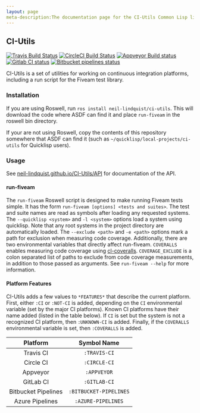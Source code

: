 ```yaml
---
layout: page
meta-description:The documentation page for the CI-Utils Common Lisp library.
---
```


## CI-Utils

[![Travis Build Status](https://img.shields.io/travis/neil-lindquist/ci-utils.svg?logo=Travis)](https://travis-ci.org/neil-lindquist/CI-Utils)
[![CircleCI Build Status](https://img.shields.io/circleci/build/github/neil-lindquist/CI-Utils.svg?logo=CircleCI)](https://circleci.com/gh/neil-lindquist/CI-Utils)
[![Appveyor Build status](https://ci.appveyor.com/api/projects/status/mm1swvm28hpp2oc5/branch/master?svg=true)](https://ci.appveyor.com/project/neil-lindquist/ci-utils/branch/master)
[![Gitlab CI status](https://img.shields.io/gitlab/pipeline/neil-lindquist/CI-Utils.svg?logo=Gitlab)](https://gitlab.com/neil-lindquist/CI-Utils/pipelines)
[![Bitbucket pipelines status](https://img.shields.io/bitbucket/pipelines/nlindqu1/ci-utils?logo=bitbucket)](https://bitbucket.org/nlindqu1/ci-utils/addon/pipelines/home#!/)

CI-Utils is a set of utilities for working on continuous integration platforms, including a run script for the Fiveam test library.

### Installation
If you are using Roswell, run `ros install neil-lindquist/ci-utils`.
This will download the code where ASDF can find it and place `run-fiveam` in the roswell bin directory.

If your are not using Roswell, copy the contents of this repository somewhere that ASDF can find it (such as `~/quicklisp/local-projects/ci-utils` for Quicklisp users).

### Usage

See [neil-lindquist.github.io/CI-Utils/API](https://neil-lindquist.github.io/CI-Utils/API) for documentation of the API.

#### run-fiveam

The `run-fiveam` Roswell script is designed to make running Fiveam tests simple.
It has the form `run-fiveam [options] <tests and suites>`.
The test and suite names are read as symbols after loading any requested systems.
The `--quicklisp <system>` and `-l <system>` options load a system using quicklisp.
Note that any root systems in the project directory are automatically loaded.
The `--exclude <path>` and `-e <path>` options mark a path for exclusion when measuring code coverage.
Additionally, there are two environmental variables that directly affect run-fiveam.
`COVERALLS` enables measuring code coverage using [cl-coveralls](https://github.com/fukamachi/cl-coveralls/).
`COVERAGE_EXCLUDE` is a colon separated list of paths to exclude from code coverage measurements, in addition to those passed as arguments.
See `run-fiveam --help` for more information.

#### Platform Features

CI-Utils adds a few values to `*FEATURES*` that describe the current platform.
First, either `:CI` or `:NOT-CI` is added, depending on the `CI` environmental variable (set by the major CI platforms).
Known CI platforms have their name added (listed in the table below).
If `CI` is set but the system is not a recognized CI platform, then `:UNKNOWN-CI` is added.
Finally, if the `COVERALLS` environmental variable is set, then `:COVERALLS` is added.

| Platform  |  Symbol Name |
|:---------:|:------------:|
| Travis CI | `:TRAVIS-CI` |
| Circle CI | `:CIRCLE-CI` |
| Appveyor  | `:APPVEYOR`  |
| GitLab CI | `:GITLAB-CI` |
| Bitbucket Pipelines | `:BITBUCKET-PIPELINES` |
|   Azure Pipelines   |   `:AZURE-PIPELINES`   |
